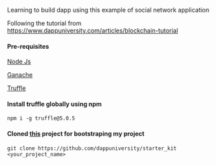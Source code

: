 Learning to build dapp using this example of social network application

Following the tutorial from https://www.dappuniversity.com/articles/blockchain-tutorial

#### Pre-requisites

[Node Js](https://nodejs.org/en/)

[Ganache](https://www.trufflesuite.com/ganache)

[Truffle](https://www.trufflesuite.com/)

#### Install truffle globally using npm

```
npm i -g truffle@5.0.5
```

#### Cloned [this](https://github.com/dappuniversity/starter_kit) project for bootstraping my project

```
git clone https://github.com/dappuniversity/starter_kit <your_project_name>
```
